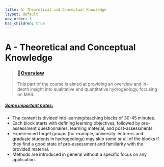 ```yaml
---
title: A) Theoretical and Conceptual Knowledge
layout: default
nav_order: 3
has_children: true
---
```


<script
  src="https://cdn.mathjax.org/mathjax/latest/MathJax.js?config=TeX-AMS-MML_HTMLorMML"
  type="text/javascript">
</script>
# A - Theoretical and Conceptual Knowledge



> ###  📃[Overview](Overview.md)
>
> This part of the course is aimed at providing an overview and in-depth insight into qualitative and quantitative hydrogeology, focusing on MAR.

##### <u>Some important notes:</u>
- The content is divided into learning/teaching blocks of 30-45 minutes.
- Each block starts with defining learning objectives, followed by pre-assessment questionnaires, learning material, and post-assessments.
- Experienced target groups (for example, university lecturers and graduate students in hydrogeology) may skip some or all of the blocks if they find a good state of pre-assessment and familiarity with the provided material.
- Methods are introduced in general without a specific focus on any application.
